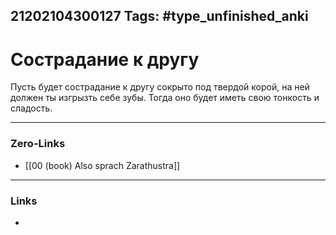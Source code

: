 21202104300127
Tags: #type_unfinished_anki 
---
# Сострадание к другу

Пусть будет сострадание к другу сокрыто под твердой корой, на ней должен ты изгрызть себе зубы. Тогда оно будет иметь свою тонкость и сладость.

---
### Zero-Links
- [[00 (book) Also sprach Zarathustra]]
---
### Links
-